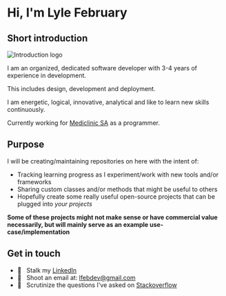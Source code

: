 # Hi, I'm Lyle February

## Short introduction

![Introduction logo](https://i.ibb.co/j83Kn8G/Github-Image.jpg "The only constant in the technology industry is change - Marc Benioff")



I am an organized, dedicated software developer with 3-4 years of experience in development.

This includes design, development and deployment.

I am energetic, logical, innovative, analytical and like to learn new skills continuously.

Currently working for [Mediclinic SA](https://www.mediclinic.co.za/) as a programmer.

## Purpose

I will be creating/maintaining repositories on here with the intent of:

- Tracking learning progress as I experiment/work with new tools and/or frameworks
- Sharing custom classes and/or methods that might be useful to others
- Hopefully create some really useful open-source projects that can be plugged into *your projects*

**Some of these projects might not make sense or have commercial value necessarily, but will mainly serve as an example use-case/implementation**

## Get in touch

- 👔 &nbsp; Stalk my [LinkedIn](https://za.linkedin.com/in/lyle-february-7264561ab)
- 📧 &nbsp; Shoot an email at: lfebdev@gmail.com
- 👀 &nbsp; Scrutinize the questions I've asked on [Stackoverflow](https://stackoverflow.com/users/17294807/lyle-february)
